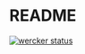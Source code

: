 README
======

[![wercker status](https://app.wercker.com/status/cc26b456a3a6114e732a09f2c77ebfc6/m/master "wercker status")](https://app.wercker.com/project/byKey/cc26b456a3a6114e732a09f2c77ebfc6)
